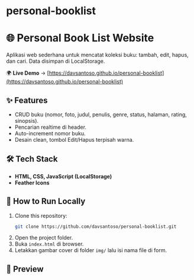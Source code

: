 # personal-booklist
# 🌐 Personal Book List Website
Aplikasi web sederhana untuk mencatat koleksi buku: tambah, edit, hapus, dan cari. Data disimpan di LocalStorage.

🌍 **Live Demo** → [https://davsantoso.github.io/personal-booklist](https://davsantoso.github.io/personal-booklist)  

## ✨ Features
- CRUD buku (nomor, foto, judul, penulis, genre, status, halaman, rating, sinopsis).
- Pencarian realtime di header.
- Auto-increment nomor buku.
- Desain clean, tombol Edit/Hapus terpisah warna.

## 🛠️ Tech Stack
- **HTML, CSS, JavaScript (LocalStorage)**
- **Feather Icons**

## 🚀 How to Run Locally
1. Clone this repository:  
   ```bash
   git clone https://github.com/davsantoso/personal-booklist.git
2. Open the project folder.
3. Buka `index.html` di browser.
4. Letakkan gambar cover di folder `img/` lalu isi nama file di form.

## 📸 Preview
